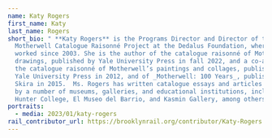 ```yaml
---
name: Katy Rogers
first_name: Katy
last_name: Rogers
short_bio: " **Katy Rogers** is the Programs Director and Director of the Robert
  Motherwell Catalogue Raisonné Project at the Dedalus Foundation, where she has
  worked since 2003. She is the author of the catalogue raisonné of Motherwell’s
  drawings, published by Yale University Press in fall 2022, and a co-author of
  the catalogue raisonné of Motherwell’s paintings and collages, published by
  Yale University Press in 2012, and of _Motherwell: 100 Years_, published by
  Skira in 2015.  Ms. Rogers has written catalogue essays and articles published
  by a number of museums, galleries, and educational institutions, including
  Hunter College, El Museo del Barrio, and Kasmin Gallery, among others. "
portraits:
  - media: 2023/01/katy-rogers
rail_contributor_url: https://brooklynrail.org/contributor/Katy-Rogers
---
```

